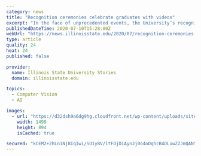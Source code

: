```yaml
---
category: news
title: "Recognition ceremonies celebrate graduates with videos"
excerpt: "In the face of unprecedented events, the University’s recognition ceremonies forged ahead and found new ways to celebrate 2020 graduates."
publishedDateTime: 2020-07-10T15:28:00Z
webUrl: "https://news.illinoisstate.edu/2020/07/recognition-ceremonies-celebrate-graduates-with-videos/"
type: article
quality: 24
heat: 24
published: false

provider:
  name: Illinois State University Stories
  domain: illinoisstate.edu

topics:
  - Computer Vision
  - AI

images:
  - url: "https://d32dsh9a6dg9hg.cloudfront.net/wp-content/uploads/sites/2/2020/07/06090223/bell_LGBTQ.jpg"
    width: 1499
    height: 894
    isCached: true

secured: "kCEM2+2hLn1Nj8IqIwi/SU1y8V/ltFOjDiAynJj0o4oDqhcB4DLuwZZJmQANSDuaIGmBKjgaQin2S/xj4vLK8spwTwQRP63pGqv0kO0z+mKVtUVYRU2G5w0SO2Q3fT9dg7pQf5Yaf29z3TlTOoltvUbu2537Tmqn8PZ9FGloO3U9jTTBuHRMxM32GgcbNmoi5Xz+fm/m38qaQFYiGnJKbw28uDYaNhNkUnQpKoP/Mxmr1EWNMTJyavfZtH3HDvM0RtOpVe1pCkQ8H2YbySAcLbP0P/inepzF39OWJzV5CrJ7agfX9XDnPQ8oO+FuhdpLk9UkYdRlR4T/9FoWLrT1gQ==;+8EK43+A8LVz7DrorGRayQ=="
---
```


